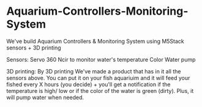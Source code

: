 # Aquarium-Controllers-Monitoring-System
We've build Aquarium Controllers &amp; Monitoring System using M5Stack sensors + 3D printing 


Sensors: 
  Servo 360
  Ncir to monitor water's temperature
  Color
  Water pump
  
 3D printing:
 By 3D printing We've made a product that has in it all the sensors above. You can put it on your fish aquariuim and it will feed your fished every X hours (you decide) + you'll get a notification if the temperature is high/ low or if the color of the water is green (dirty). Plus, it will pump water when needed.
